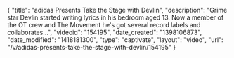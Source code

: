 {
    "title": "adidas Presents Take the Stage with Devlin",
    "description": "Grime star Devlin started writing lyrics in his bedroom aged 13. Now a member of the OT crew and The Movement he's got several record labels and collaborates...",
    "videoid": "154195",
    "date_created": "1398106873",
    "date_modified": "1418181300",
    "type": "captivate",
    "layout": "video",
    "url": "\/v\/adidas-presents-take-the-stage-with-devlin\/154195"
}